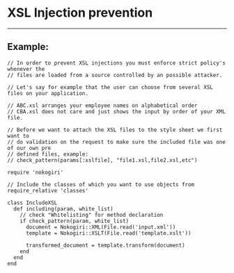 # XSL Injection prevention
-------

## Example:


    // In order to prevent XSL injections you must enforce strict policy's whenever the
    // files are loaded from a source controlled by an possible attacker.

    // Let's say for example that the user can choose from several XSL files on your application.

    // ABC.xsl arranges your employee names on alphabetical order
    // CBA.xsl does not care and just shows the input by order of your XML file.

    // Before we want to attach the XSL files to the style sheet we first want to
    // do validation on the request to make sure the included file was one of our own pre
    // defined files, example:
    // check_pattern(params[:xslfile], "file1.xsl,file2.xsl,etc")

    require 'nokogiri'

    // Include the classes of which you want to use objects from
    require_relative 'classes'

    class IncludeXSL
      def including(param, white_list)
        // check "Whitelisting" for method declaration
        if check_pattern(param, white_list)
          document = Nokogiri::XML(File.read('input.xml'))
          template = Nokogiri::XSLT(File.read('template.xslt'))

          transformed_document = template.transform(document)
        end
      end
    end
